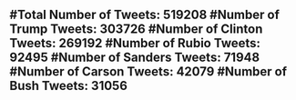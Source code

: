 #Total Number of Tweets: 519208 
#Number of Trump Tweets: 303726
#Number of Clinton Tweets: 269192
#Number of Rubio Tweets: 92495
#Number of Sanders Tweets: 71948
#Number of Carson Tweets: 42079
#Number of Bush Tweets: 31056
---
